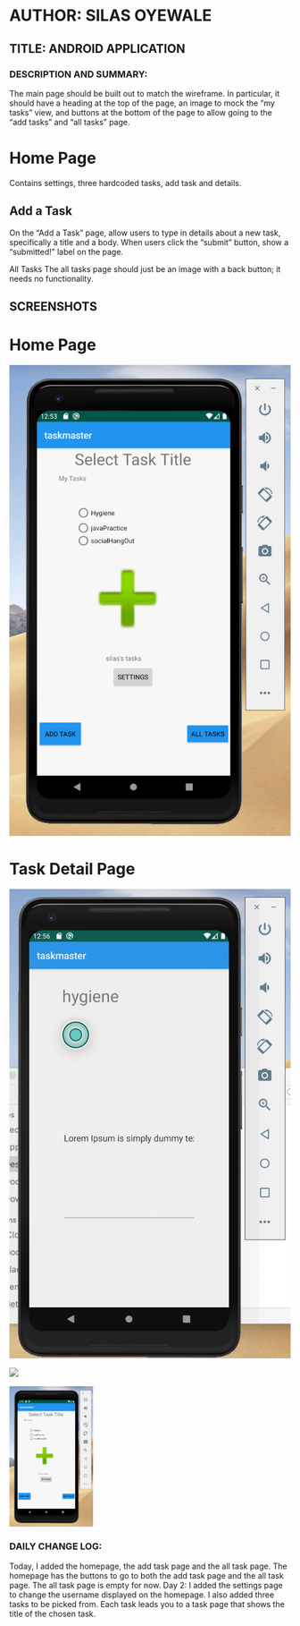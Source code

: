# AUTHOR: SILAS OYEWALE
## TITLE: ANDROID APPLICATION
### DESCRIPTION AND SUMMARY:
The main page should be built out to match the wireframe. In particular, 
it should have a heading at the top of the page, an image to mock the 
“my tasks” view, and buttons at the bottom of the page to allow going 
to the “add tasks” and “all tasks” page.

# Home Page
Contains settings, three hardcoded tasks, add task and details. 

## Add a Task
On the “Add a Task” page, allow users to type in details about a new task,
specifically a title and a body. When users click the “submit” button, 
show a “submitted!” label on the page.

All Tasks
The all tasks page should just be an image with a back button; it needs no functionality.

## SCREENSHOTS

# Home Page
![](https://github.com/silasoyewale10/taskmaster/blob/master/screenshots/lab-27-homepage.png)

# Task Detail Page 
![](https://github.com/silasoyewale10/taskmaster/blob/master/screenshots/task-detail-page.png)

<img src="/somefolder/screenshot_1.png"
width=150; margin-right= 10px;/>

<img src="/screenshots/lab-27-homepage.png"
width=150; margin-right= 10px;/>

### DAILY CHANGE LOG:

Today, I added the homepage, the add task page and the all task page. The homepage has the
buttons to go to both the add task page and the all task page. The all task page is empty for now. 
Day 2: I added the settings page to change the username displayed on the homepage. I also added three tasks to be picked from. Each task leads you to a task page that shows the title of the chosen task. 

